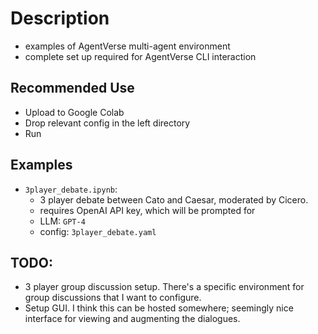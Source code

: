 # Description
- examples of AgentVerse multi-agent environment
- complete set up required for AgentVerse CLI interaction

## Recommended Use
- Upload to Google Colab
- Drop relevant config in the left directory
- Run


## Examples
- `3player_debate.ipynb`: 
    - 3 player debate between Cato and Caesar, moderated by Cicero.
    - requires OpenAI API key, which will be prompted for
    - LLM: `GPT-4`
    - config: `3player_debate.yaml`

## TODO:
- 3 player group discussion setup. There's a specific environment for group discussions that I want to configure.
- Setup GUI. I think this can be hosted somewhere; seemingly nice interface for viewing and augmenting the dialogues.

